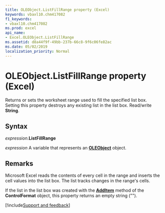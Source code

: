 ```yaml
---
title: OLEObject.ListFillRange property (Excel)
keywords: vbaxl10.chm417082
f1_keywords:
- vbaxl10.chm417082
ms.prod: excel
api_name:
- Excel.OLEObject.ListFillRange
ms.assetid: d8a44f9f-49bb-237b-66c8-9f6c06fe82ac
ms.date: 05/02/2019
localization_priority: Normal
---
```



# OLEObject.ListFillRange property (Excel)

Returns or sets the worksheet range used to fill the specified list box. Setting this property destroys any existing list in the list box. Read/write **String**.


## Syntax

_expression_.**ListFillRange**

_expression_ A variable that represents an **[OLEObject](Excel.OLEObject.md)** object.


## Remarks

Microsoft Excel reads the contents of every cell in the range and inserts the cell values into the list box. The list tracks changes in the range's cells.

If the list in the list box was created with the **[AddItem](Excel.ControlFormat.AddItem.md)** method of the **ControlFormat** object, this property returns an empty string ("").




[!include[Support and feedback](~/includes/feedback-boilerplate.md)]